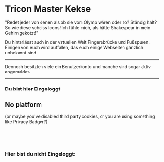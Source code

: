 # Tricon Master Kekse
 
"Redet jeder von denen als ob sie vom Olymp wären oder so? Ständig halt? So wie diese scheiss Icons! Ich fühle mich, als hätte Shakespear in mein Gehirn gekotzt!"

<section class="demo">
    <span><!--Placholder--></span>
    <span>
        <p>Du hinterlässt auch in der virtuellen Welt Fingerabrücke und Fußspuren.
          Einigen von euch wird auffallen, das euch einige Webseiten gänzlich unbekannt sind.<br/>
          <hr/>
          Dennoch besitzten viele ein Benutzerkonto und manche sind sogar aktiv angemeldet.
        </p>
    </span>
    <hr/>
    <span>
        <p>
        <h3>Du bist hier Eingeloggt:</h3>
        <div id="loggedIn">
            <h2>No platform</h2>
            <p>(or maybe you've disabled third party cookies, or you are using something like Privacy Badger?)</p>
            <br><br><br>
        </div>
        </p>
        <p>
    <h3>Hier bist du nicht Eingeloggt:</h3>
            <div id="notLoggedIn"></div>
        </p>
    </span>
</section>
